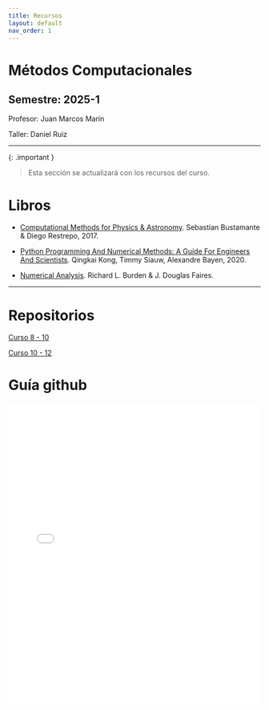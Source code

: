 ```yaml
---
title: Recursos
layout: default
nav_order: 1
---
```


# Métodos Computacionales

Semestre: 2025-1
---
Profesor: Juan Marcos Marín 

Taller: Daniel Ruiz

---
{: .important }
> Esta sección se actualizará con los recursos del curso.

# Libros

* [Computational Methods for Physics & Astronomy](https://restrepo.github.io/ComputationalMethods/). Sebastian Bustamante & Diego Restrepo, 2017.


* [Python Programming And Numerical Methods: A Guide For Engineers And Scientists](https://pythonnumericalmethods.studentorg.berkeley.edu/notebooks/Index.html). Qingkai Kong, Timmy Siauw, Alexandre Bayen, 2020.

* [Numerical Analysis](https://faculty.ksu.edu.sa/sites/default/files/numerical_analysis_9th.pdf). Richard L. Burden & J. Douglas Faires.

---

# Repositorios

[Curso 8 - 10](https://github.com/jmmarinr/MetodosComputacionales810)

[Curso 10 - 12](https://github.com/jmmarinr/MetodosComputacionales1012)


# Guía github

<embed src="docs/Guía Github.pdf" type="application/pdf" width="100%" height="600px" />
